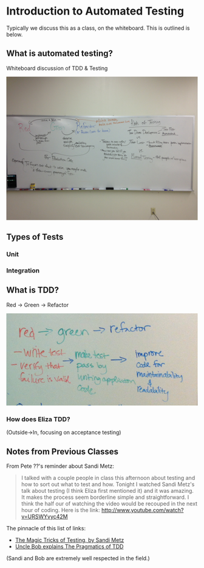 # Introduction to Automated Testing

Typically we discuss this as a class, on the whiteboard.  This is outlined is below.

## What is automated testing?

Whiteboard discussion of TDD & Testing

![Whiteboard discussion of TDD & Testing](tdd-and-testing.jpg "Whiteboard discussion of TDD & Testing")

## Types of Tests

### Unit

### Integration

## What is TDD?

Red -> Green -> Refactor

![Red -> Green -> Refactor](red-green-refactor.jpg "Red -> Green -> Refactor")

### How does Eliza TDD?

(Outside->In, focusing on acceptance testing)


## Notes from Previous Classes

From Pete ??'s reminder about Sandi Metz:

> I talked with a couple people in class this afternoon about testing and how to sort out what to test and how.  Tonight I watched Sandi Metz's talk about testing (I think Eliza first mentioned it) and it was amazing.  It makes the process seem borderline simple and straightforward.  I think the half our of watching the video would be recouped in the next hour of coding.  Here is the link:
> http://www.youtube.com/watch?v=URSWYvyc42M

The pinnacle of this list of links:

* [The Magic Tricks of Testing, by Sandi Metz](https://speakerdeck.com/skmetz/magic-tricks-of-testing-railsconf?slide=0)
* [Uncle Bob explains The Pragmatics of TDD](http://blog.8thlight.com/uncle-bob/2013/03/06/ThePragmaticsOfTDD.html)

(Sandi and Bob are extremely well respected in the field.)
